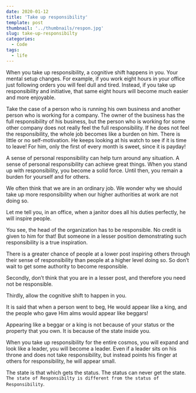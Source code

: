 ```yaml
---
date: 2020-01-12
title: 'Take up responsibility'
template: post
thumbnail: '../thumbnails/respon.jpg'
slug: take-up-responsibilty
categories:
  - Code
tags:
  - life
---
```




When you take up responsibility, a cognitive shift happens in you. Your mental setup changes. For example, if you work eight hours in your office just following orders you will feel dull and tired. Instead, if you take up responsibility and initiative, that same eight hours will become much easier and more enjoyable. 

Take the case of a person who is running his own business and another person who is working for a company. The owner of the business has the full responsibility of his business, but the person who is working for some other company does not really feel the full responsibility.  If he does not feel the responsibility, the whole job becomes like a burden on him. There is little or no self-motivation. He keeps looking at his watch to see if it is time to leave! For him, only the first of every month is sweet, since it is payday!

A sense of personal responsibility can help turn around any situation. A sense of personal responsibility can achieve great things. When you stand up with responsibility, you become a solid force. Until then, you remain a burden for yourself and for others.

We often think that we are in an ordinary job. We wonder why we should take up more responsibility when our higher authorities at work are not doing so.

Let me tell you, in an office, when a janitor does all his duties perfectly, he will inspire people. 

You see, the head of the organization has to be responsible. No credit is given to him for that! But someone in a lesser position demonstrating such responsibility is a true inspiration.

There is a greater chance of people at a lower post inspiring others through their sense of responsibility than people at a higher level doing so. So don’t wait to get some authority to become responsible.

Secondly, don’t think that you are in a lesser post, and therefore you need not be responsible. 

Thirdly, allow the cognitive shift to happen in you.

It is said that when a person went to beg, He would appear like a king, and the people who gave Him alms would appear like beggars!

Appearing like a beggar or a king is not because of your status or the property that you own. It is because of the state inside you.

When you take up responsibility for the entire cosmos, you will expand and look like a leader, you will become a leader. Even if a leader sits on his throne and does not take responsibility, but instead points his finger at others for responsibility, he will appear small.

The state is that which gets the status. The status can never get the state. ``The state of Responsibilty is different from the status of Responsibility``.

